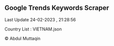 

## Google Trends Keywords Scraper 
 
Last Update 24-02-2023 , 21:28:56

Country List :
VIETNAM.json



© Abdul Muttaqin 
